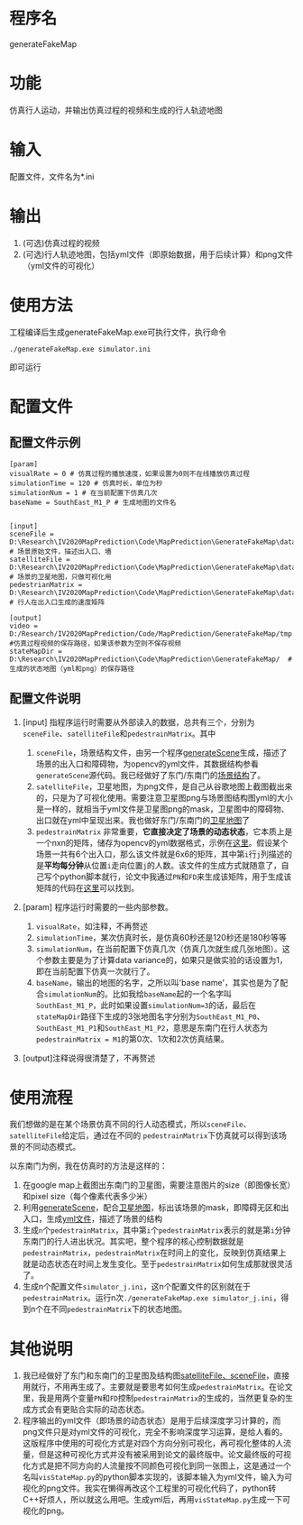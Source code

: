 # 程序名
generateFakeMap

# 功能
仿真行人运动，并输出仿真过程的视频和生成的行人轨迹地图

# 输入
配置文件，文件名为*.ini

# 输出
1. (可选)仿真过程的视频
1. (可选)行人轨迹地图，包括yml文件（即原始数据，用于后续计算）和png文件（yml文件的可视化）

# 使用方法
工程编译后生成generateFakeMap.exe可执行文件，执行命令
```
./generateFakeMap.exe simulator.ini
```
即可运行

# 配置文件
## 配置文件示例
```
[param]
visualRate = 0 # 仿真过程的播放速度，如果设置为0则不在线播放仿真过程
simulationTime = 120 # 仿真时长，单位为秒
simulationNum = 1 # 在当前配置下仿真几次
baseName = SouthEast_M1_P # 生成地图的文件名


[input]
sceneFile = D:\Research\IV2020MapPrediction\Code\MapPrediction\GenerateFakeMap\datas\satelliteMap\SEMask.yml # 场景原始文件，描述出入口、墙
satelliteFile = D:\Research\IV2020MapPrediction\Code\MapPrediction\GenerateFakeMap\datas\satelliteMap\SESatellite.png # 场景的卫星地图，只做可视化用
pedestrianMatrix = D:\Research\IV2020MapPrediction\Code\MapPrediction\GenerateFakeMap\datas\satelliteMap\SETestMatrix.yml # 行人在出入口生成的速度矩阵

[output]
video = D:/Research/IV2020MapPrediction/Code/MapPrediction/GenerateFakeMap/tmp.avi #仿真过程视频的保存路径，如果该参数为空则不保存视频
stateMapDir = D:\Research\IV2020MapPrediction\Code\MapPrediction\GenerateFakeMap/  #生成的状态地图（yml和png）的保存路径
```

## 配置文件说明
1. [input] 指程序运行时需要从外部读入的数据，总共有三个，分别为`sceneFile`、`satelliteFile`和`pedestrainMatrix`。其中
    1. `sceneFile`，场景结构文件，由另一个程序[generateScene](https://github.com/hschhh666/generateScene)生成，描述了场景的出入口和障碍物，为opencv的yml文件，其数据结构参看`generateScene`源代码。我已经做好了东门/东南门的[场景结构](https://github.com/hschhh666/pedestrianSimulatorDataFolder)了。
    1. `satelliteFile`，卫星地图，为png文件，是自己从谷歌地图上截图截出来的，只是为了可视化使用。需要注意卫星图png与场景图结构图yml的大小是一样的，就相当于yml文件是卫星图png的mask，卫星图中的障碍物、出口就在yml中呈现出来。我也做好东门/东南门的[卫星地图](https://github.com/hschhh666/pedestrianSimulatorDataFolder)了
    1. `pedestrainMatrix` 非常重要，**它直接决定了场景的动态状态**，它本质上是一个nxn的矩阵，储存为opencv的yml数据格式，示例在[这里](https://github.com/hschhh666/pedestrianSimulatorDataFolder)。假设某个场景一共有6个出入口，那么该文件就是6x6的矩阵，其中第`i`行`j`列描述的是**平均每分钟**从位置`i`走向位置`j`的人数。该文件的生成方式就随意了，自己写个python脚本就行，论文中我通过`PN`和`FD`来生成该矩阵，用于生成该矩阵的代码在[这里](https://github.com/hschhh666/PedestrainSimulatorPythonScript)可以找到。

2. [param] 程序运行时需要的一些内部参数。
    1. `visualRate`，如注释，不再赘述
    1. `simulationTime`，某次仿真时长，是仿真60秒还是120秒还是180秒等等
    1. `simulationNum`，在当前配置下仿真几次（仿真几次就生成几张地图）。这个参数主要是为了计算data variance的，如果只是做实验的话设置为1，即在当前配置下仿真一次就行了。
    1. `baseName`，输出的地图的名字，之所以叫'base name'，其实也是为了配合`simulationNum`的。比如我给`baseName`起的一个名字叫`SouthEast_M1_P`，此时如果设置`simulationNum=3`的话，最后在`stateMapDir`路径下生成的3张地图名字分别为`SouthEast_M1_P0`、`SouthEast_M1_P1`和`SouthEast_M1_P2`，意思是东南门在行人状态为`pedestrainMatrix = M1`的第0次、1次和2次仿真结果。

3. [output]注释说得很清楚了，不再赘述


# 使用流程
我们想做的是在某个场景仿真不同的行人动态模式，所以`sceneFile`、`satelliteFile`给定后，通过在不同的 `pedestrainMatrix`下仿真就可以得到该场景的不同动态模式。

以东南门为例，我在仿真时的方法是这样的：
1. 在google map上截图出东南门的卫星图，需要注意图片的size（即图像长宽）和pixel size（每个像素代表多少米）
1. 利用[generateScene](https://github.com/hschhh666/generateScene)，配合[卫星地图](https://github.com/hschhh666/pedestrianSimulatorDataFolder)，标出该场景的mask，即障碍无区和出入口，生成[yml文件](https://github.com/hschhh666/pedestrianSimulatorDataFolder)，描述了场景的结构
1. 生成`n`个`pedestrainMatrix`，其中第`i`个`pedestrainMatrix`表示的就是第`i`分钟东南门的行人进出状况。其实吧，整个程序的核心控制数据就是`pedestrainMatrix`，`pedestrainMatrix`在时间上的变化，反映到仿真结果上就是动态状态在时间上发生变化。至于`pedestrainMatrix`如何生成那就很灵活了。
1. 生成n个配置文件`simulator_j.ini`，这n个配置文件的区别就在于`pedestrainMatrix`。运行n次`./generateFakeMap.exe simulator_j.ini`，得到n个在不同`pedestrainMatrix`下的状态地图。

# 其他说明
1. 我已经做好了东门和东南门的卫星图及结构图[satelliteFile、sceneFile](https://github.com/hschhh666/pedestrianSimulatorDataFolder)，直接用就行，不用再生成了。主要就是要思考如何生成`pedestrainMatrix`。在论文里，我是用两个变量`PN`和`FD`控制`pedestrainMatrix`的生成的，当然更复杂的生成方式会有更贴合实际的动态状态。
2. 程序输出的yml文件（即场景的动态状态）是用于后续深度学习计算的，而png文件只是对yml文件的可视化，完全不影响深度学习运算，是给人看的。这版程序中使用的可视化方式是对四个方向分别可视化，再可视化整体的人流量，但是这种可视化方式并没有被采用到论文的最终版中。论文最终版的可视化方式是把不同方向的人流量按不同颜色可视化到同一张图上，这是通过一个名叫`visStateMap.py`的python脚本实现的，该脚本输入为yml文件，输入为可视化的png文件。我实在懒得再改这个工程里的可视化代码了，python转C++好烦人，所以就这么用吧。生成yml后，再用`visStateMap.py`生成一下可视化的png。